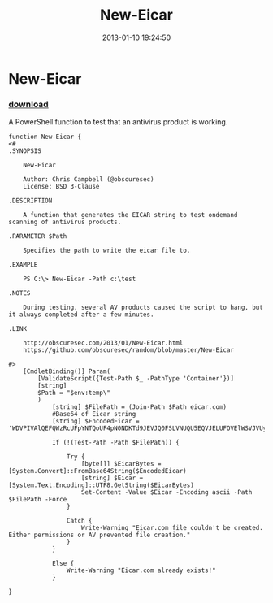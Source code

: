 ﻿---
pid:            3874
poster:         obscuresec
title:          New-Eicar
date:           2013-01-10 19:24:50
format:         posh
parent:         0
parent:         0

---

# New-Eicar

### [download](3874.ps1)

A PowerShell function to test that an antivirus product is working.

```posh
function New-Eicar {
<#
.SYNOPSIS
 
    New-Eicar
       
    Author: Chris Campbell (@obscuresec)
    License: BSD 3-Clause
    
.DESCRIPTION

    A function that generates the EICAR string to test ondemand scanning of antivirus products.

.PARAMETER $Path

    Specifies the path to write the eicar file to.

.EXAMPLE

    PS C:\> New-Eicar -Path c:\test 

.NOTES

    During testing, several AV products caused the script to hang, but it always completed after a few minutes.

.LINK

    http://obscuresec.com/2013/01/New-Eicar.html
    https://github.com/obscuresec/random/blob/master/New-Eicar
    
#>
    [CmdletBinding()] Param(
        [ValidateScript({Test-Path $_ -PathType 'Container'})] 
        [string] 
        $Path = "$env:temp\"
        )            
            [string] $FilePath = (Join-Path $Path eicar.com)
            #Base64 of Eicar string
            [string] $EncodedEicar = 'WDVPIVAlQEFQWzRcUFpYNTQoUF4pN0NDKTd9JEVJQ0FSLVNUQU5EQVJELUFOVElWSVJVUy1URVNULUZJTEUhJEgrSCo='

            If (!(Test-Path -Path $FilePath)) {

                Try {
                    [byte[]] $EicarBytes = [System.Convert]::FromBase64String($EncodedEicar)
                    [string] $Eicar = [System.Text.Encoding]::UTF8.GetString($EicarBytes)
                    Set-Content -Value $Eicar -Encoding ascii -Path $FilePath -Force 
                }

                Catch {
                    Write-Warning "Eicar.com file couldn't be created. Either permissions or AV prevented file creation."
                }
            }
            
            Else {
                Write-Warning "Eicar.com already exists!"
            }

}
```

